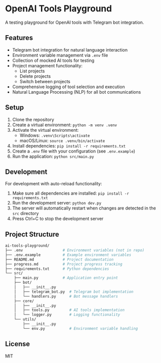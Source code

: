 # OpenAI Tools Playground

A testing playground for OpenAI tools with Telegram bot integration.

## Features

- Telegram bot integration for natural language interaction
- Environment variable management via `.env` file
- Collection of mocked AI tools for testing
- Project management functionality:
  - List projects
  - Delete projects
  - Switch between projects
- Comprehensive logging of tool selection and execution
- Natural Language Processing (NLP) for all bot communications

## Setup

1. Clone the repository
2. Create a virtual environment: `python -m venv .venv`
3. Activate the virtual environment:
   - Windows: `.venv\Scripts\activate`
   - macOS/Linux: `source .venv/bin/activate`
4. Install dependencies: `pip install -r requirements.txt`
5. Create a `.env` file with your configuration (see `.env.example`)
6. Run the application: `python src/main.py`

## Development

For development with auto-reload functionality:

1. Make sure all dependencies are installed: `pip install -r requirements.txt`
2. Run the development server: `python dev.py`
3. The server will automatically restart when changes are detected in the `src` directory
4. Press Ctrl+C to stop the development server

## Project Structure

```bash
ai-tools-playground/
├── .env                  # Environment variables (not in repo)
├── .env.example          # Example environment variables
├── README.md             # Project documentation
├── progress.md           # Project progress tracking
├── requirements.txt      # Python dependencies
└── src/
    ├── main.py           # Application entry point
    ├── bot/
    │   ├── __init__.py
    │   ├── telegram_bot.py  # Telegram bot implementation
    │   └── handlers.py      # Bot message handlers
    ├── core/
    │   ├── __init__.py
    │   ├── tools.py         # AI tools implementation
    │   └── logger.py        # Logging functionality
    └── utils/
        ├── __init__.py
        └── env.py           # Environment variable handling
```

## License

MIT
